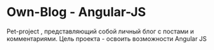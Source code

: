 # Own-Blog - Angular-JS
Pet-project , представляющий собой личный блог c постами и комментариями. Цель проекта - освоить возможности Angular JS
